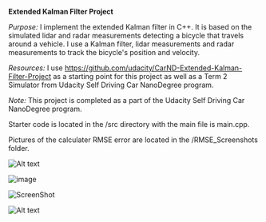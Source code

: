 <b>Extended Kalman Filter Project</b>

<i>Purpose:</i> I implement the extended Kalman filter in C++. It is based on the simulated lidar and radar measurements detecting a bicycle that travels around a vehicle. I use a Kalman filter, lidar measurements and radar measurements to track the bicycle's position and velocity.

<i>Resources:</i> I use https://github.com/udacity/CarND-Extended-Kalman-Filter-Project as a starting point for this project as well as a Term 2 Simulator from Udacity Self Driving Car NanoDegree program.

<i>Note:</i> This project is completed as a part of the Udacity Self Driving Car NanoDegree program.

Starter code is located in the /src directory with the main file is main.cpp.

Pictures of the calculater RMSE error are located in the /RMSE_Screenshots folder.

![Alt text](https://github.com/Kamil-K/Self-Driving-Car/ExtendedKalmanFilter/RMSE_Screenshots/Dataset1.PNG?raw=true "RMSE for Dataset 1")

![image](github.com/Kamil-K/Self-Driving-Car/ExtendedKalmanFilter/RMSE_Screenshots/Dataset1.PNG)

![ScreenShot](https://github.com/Kamil-K/Self-Driving-Car/ExtendedKalmanFilter/RMSE_Screenshots/Dataset1.PNG)

![Alt text](https://raw.github.com/Kamil-K/Self-Driving-Car/ExtendedKalmanFilter/RMSE_Screenshots/Dataset2.PNG?raw=true "RMSE for Dataset 2")

